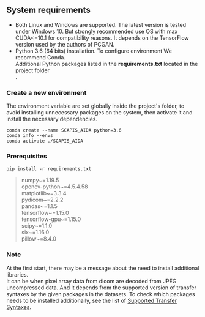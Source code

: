 ## System requirements
- Both Linux and Windows are supported. The latest version is tested under Windows 10. But strongly recommended use OS with max CUDA<=10.1 for compatibility reasons.
It depends on the TensorFlow version used by the authors of PCGAN.
- Python 3.6 (64 bits) installation. To configure environment We recommend Conda.<br>
Additional Python packages listed in the **requirements.txt** located in the project folder<br>.
### Create a new environment 
The environment variable are set globally inside the project's folder, to avoid installing unnecessary packages on the system, then activate it and install the necessary dependencies.
```
conda create --name SCAPIS_AIDA python=3.6
conda info --envs
conda activate ./SCAPIS_AIDA
```
### Prerequisites
```
pip install -r requirements.txt
```
>numpy~=1.19.5<br>
opencv-python~=4.5.4.58<br>
matplotlib~=3.3.4<br>
pydicom~=2.2.2<br>
pandas~=1.1.5<br>
tensorflow~=1.15.0<br>
tensorflow-gpu~=1.15.0<br>
scipy~=1.1.0<br>
six~=1.16.0<br>
pillow~=8.4.0<br>
### Note
At the first start, there may be a message about the need to install additional libraries.<br>
It can be when pixel array data from dicom are decoded from JPEG uncompressed data. And it depends from the supported version of transfer syntaxes by the given packages in the datasets. 
To check which packages needs to be installed additionally, see the list of [Supported Transfer Syntaxes](https://pydicom.github.io/pydicom/stable/old/image_data_handlers.html#guide-compressed).
